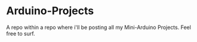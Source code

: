 # Arduino-Projects
A repo within a repo where i'll be posting all my Mini-Arduino Projects. Feel free to surf.
